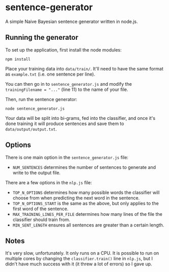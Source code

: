 # sentence-generator
A simple Naive Bayesian sentence generator written in node.js.

## Running the generator

To set up the application, first install the node modules:

    npm install
    
Place your training data into `data/train/`. It'll need to have the same format as `example.txt` (i.e. one sentence per line).

You can then go in to `sentence_generator.js` and modify the `trainingFilename = "..."` (line 11) to the name of your file.

Then, run the sentence generator:

    node sentence_generator.js
    
Your data will be split into bi-grams, fed into the classifier, and once it's done training it will produce sentences and save them to `data/output/output.txt`. 

## Options

There is one main option in the `sentence_generator.js` file:
- `NUM_SENTENCES` determines the number of sentences to generate and write to the output file.

There are a few options in the `nlp.js` file:
- `TOP_N_OPTIONS` determines how many possible words the classifier will choose from when predicting the next word in the sentence.
- `TOP_N_OPTIONS_START` is the same as the above, but only applies to the first word of the sentence.
- `MAX_TRAINING_LINES_PER_FILE` determines how many lines of the file the classifier should train from.
- `MIN_SENT_LENGTH` ensures all sentences are greater than a certain length.

## Notes

It's very slow, unfortunately. It only runs on a CPU. It is possible to run on multiple cores by changing the `classifier.train()` line in `nlp.js`, but I didn't have much success with it (it threw a lot of errors) so I gave up.
